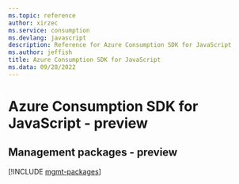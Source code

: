 ```yaml
---
ms.topic: reference
author: xirzec
ms.service: consumption
ms.devlang: javascript
description: Reference for Azure Consumption SDK for JavaScript
ms.author: jeffish
title: Azure Consumption SDK for JavaScript
ms.data: 09/28/2022
---
```

# Azure Consumption SDK for JavaScript - preview

## Management packages - preview
[!INCLUDE [mgmt-packages](consumption-mgmt-index.md)]